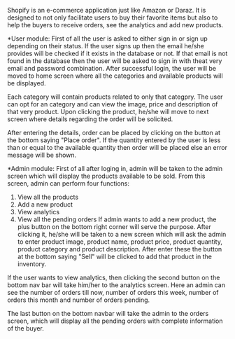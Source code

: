 Shopify is an e-commerce application just like Amazon or Daraz. It is designed to not only 
facilitate users to buy their favorite items but also to help the buyers to receive orders, 
see the analytics and add new products.

*User module:
First of all the user is asked to either sign in or sign up depending on their status. If the 
user signs up then the email he/she provides will be checked if it exists in the database or not.
If that email is not found in the database then the user will be asked to sign in with theat very 
email and password combination. After successful login, the user will be moved to home screen where 
all the categories and available products will be displayed.

Each category will contain products related to only that categpry. The user can opt for an category 
and can view the image, price and description of that very product. Upon clicking the product, he/she
will move to next screen where details regarding the order will be solicited.

After entering the details, order can be placed by clicking on the button at the bottom saying "Place 
order". If the quantity entered by the user is less than or equal to the available quantity then order
will be placed else an error message will be shown.

*Admin module:
First of all after loging in, admin will be taken to the admin screen which will display the products 
available to be sold. From this screen, admin can perform four functions:
1) View all the products
2) Add a new product
3) View analytics
4) View all the pending orders
If admin wants to add a new product, the plus button on the bottom right corner 
will serve the purpose. After clicking it, he/she will be taken to a new screen which will ask the admin
to enter product image, product name, product price, product quantity, product category and product description.
After enter these the button at the bottom saying "Sell" will be clicked to add that product in the inventory.

If the user wants to view analytics, then clicking the second button on the bottom nav bar will take him/her to
the analytics screen. Here an admin can see the number of orders till now, number of orders this week, number of 
orders this month and number of orders pending.

The last button on the bottom navbar will take the admin to the orders screen, which will display all the 
pending orders with complete information of the buyer.

